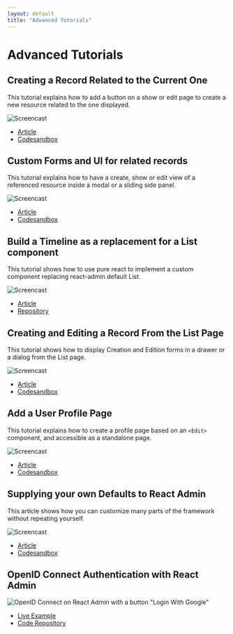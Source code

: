 ```yaml
---
layout: default
title: "Advanced Tutorials"
---
```


# Advanced Tutorials

## Creating a Record Related to the Current One

This tutorial explains how to add a button on a show or edit page to create a new resource related to the one displayed.

![Screencast](https://marmelab.com/images/blog/react-admin/react-admin-tutorials-form-for-related-records.gif)

* [Article](https://marmelab.com/blog/2018/07/09/react-admin-tutorials-form-for-related-records.html)
* [Codesandbox](https://codesandbox.io/s/2393m2k5rj)

## Custom Forms and UI for related records

This tutorial explains how to have a create, show or edit view of a referenced resource inside a modal or a sliding side panel.

![Screencast](https://marmelab.com/images/blog/react-admin/react-admin-tutorials-custom-forms-related-records-quick-preview.gif)

* [Article](https://marmelab.com/blog/2018/08/27/react-admin-tutorials-custom-forms-related-records.html)
* [Codesandbox](https://codesandbox.io/s/ypp9ljxqlj)

## Build a Timeline as a replacement for a List component

This tutorial shows how to use pure react to implement a custom component replacing react-admin default List.

![Screencast](https://marmelab.com/storybook_App5-d9b4cf0e7faf3ed208c102f8b2334409.gif)

* [Article](https://marmelab.com/blog/2019/01/17/react-timeline.html)
* [Repository](https://github.com/marmelab/timeline-react-admin)

## Creating and Editing a Record From the List Page

This tutorial shows how to display Creation and Edition forms in a drawer or a dialog from the List page.

![Screencast](https://marmelab.com/end-result-07b25da5494055c4306dd7e7a48fd010.gif)

* [Article](https://marmelab.com/blog/2019/02/07/react-admin-advanced-recipes-creating-and-editing-a-record-from-the-list-page.html)
* [Codesandbox](https://codesandbox.io/s/lrm6kl00nl)

## Add a User Profile Page

This tutorial explains how to create a profile page based on an `<Edit>` component, and accessible as a standalone page.

![Screencast](https://marmelab.com/end_result-668056e9d8273ff5ce75dfc641151a90.gif)

* [Article](https://marmelab.com/blog/2019/03/07/react-admin-advanced-recipes-user-profile.html)
* [Codesandbox](https://codesandbox.io/s/o1jmj4lwv9)

## Supplying your own Defaults to React Admin

This article shows how you can customize many parts of the framework without repeating yourself.

![Screencast](https://marmelab.com/react-admin-edit-defaults-54d42faced9043f7933df212cbda0f1b.gif)

* [Article](https://marmelab.com/blog/2019/03/27/supplying-your-own-defaults-to-react-admin.html)
* [Codesandbox](https://codesandbox.io/s/qzxx4mjl59)

## OpenID Connect Authentication with React Admin

![OpenID Connect on React Admin with a button "Login With Google"](./img/openid-connect-example.png)

* [Live Example](https://marmelab.com/ra-example-oauth)
* [Code Repository](https://github.com/marmelab/ra-example-oauth)
